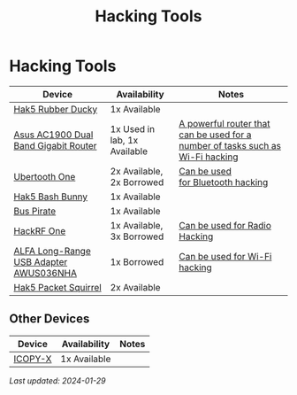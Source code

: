 ﻿---
title: Hacking Tools
parent: Lab Equipment
has_children: false
nav_order: 2
---
# Hacking Tools

 Device | Availability | Notes
------------- | ------------- | -------------
[Hak5 Rubber Ducky](<https://shop.hak5.org/products/usb-rubber-ducky-deluxe>) | 1x Available
[Asus AC1900 Dual Band Gigabit Router](<https://www.asus.com/Networking/RT-AC1900P/>) | 1x Used in lab, 1x Available | [A powerful router that can be used for a number of tasks such as Wi-Fi hacking](<https://nse.digital/pages/guides/wifi-mitm>)
[Ubertooth One](<https://github.com/greatscottgadgets/ubertooth/wiki>) | 2x Available, 2x Borrowed | [Can be used for Bluetooth hacking](<https://nse.digital/pages/guides/Wireless/bluetooth.html>)
[Hak5 Bash Bunny](<https://shop.hak5.org/products/bash-bunny>) | 1x Available
[Bus Pirate](<https://en.wikipedia.org/wiki/Bus_Pirate>) | 1x Available
[HackRF One](<https://greatscottgadgets.com/hackrf/one/>) | 1x Available, 3x Borrowed | [Can be used for Radio Hacking](<https://nse.digital/pages/guides/radio/radio.html>)
[ALFA Long-Range USB Adapter AWUS036NHA](<https://www.alfa.com.tw/products_detail/7.htm>) | 1x Borrowed | [Can be used for Wi-Fi hacking](<https://www.youtube.com/watch?v=e2ZzTZoZ4wg>)
[Hak5 Packet Squirrel](<https://shop.hak5.org/products/packet-squirrel>) | 2x Available

## Other Devices

 Device | Availability | Notes
------------- | ------------- | -------------
[ICOPY-X](<https://icopyx.com/>) | 1x Available



<i>Last updated: 2024-01-29 </i>
